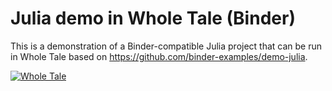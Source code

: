 # Julia demo in Whole Tale (Binder)

This is a demonstration of a Binder-compatible Julia project that can be run in
Whole Tale based on https://github.com/binder-examples/demo-julia.

[![Whole Tale](https://img.shields.io/badge/Run%20in-Whole%20Tale-blue)](https://dashboard.local.wholetale.org/mine?asTale=true&uri=https%3A%2F%2Fgithub.com%2Fwhole-tale%2Fjulia-example&git=true&name=Julia%20Example&environment=Julia)
